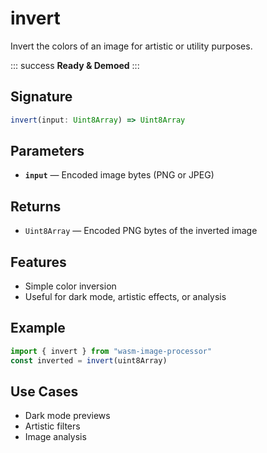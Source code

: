 # invert

Invert the colors of an image for artistic or utility purposes.

::: success
**Ready & Demoed**
:::

## Signature

```ts
invert(input: Uint8Array) => Uint8Array
```

## Parameters
- **`input`** — Encoded image bytes (PNG or JPEG)

## Returns
- `Uint8Array` — Encoded PNG bytes of the inverted image

## Features
- Simple color inversion
- Useful for dark mode, artistic effects, or analysis

## Example
```ts
import { invert } from "wasm-image-processor"
const inverted = invert(uint8Array)
```

## Use Cases
- Dark mode previews
- Artistic filters
- Image analysis
